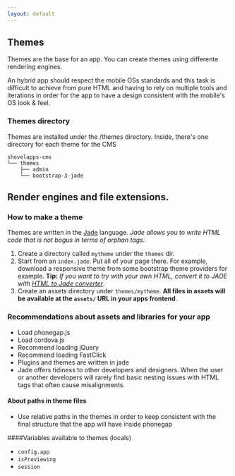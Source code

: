 ```yaml
---
layout: default
---
```


## Themes

Themes are the base for an app. You can create themes using differente rendering
engines.

An hybrid app should respect the mobile OSs
standards and this task is difficult to achieve from pure HTML and having to rely
on multiple tools and iterations in order for the app to have a design consistent
with the mobile's OS look & feel.

### Themes directory

Themes are installed under the /themes directory. Inside, there's one directory
for each theme for the CMS

    shovelapps-cms
    └── themes
        ├── admin
        └── bootstrap-3-jade

## Render engines and file extensions.




### How to make a theme

Themes are written in the [Jade](http://jade-lang.com/) language. 
*Jade allows you to write HTML code that is not bogus in terms of orphan tags.*

1. Create a directory  called `mytheme` under the `themes` dir.
1. Start from an `index.jade`. Put all of your page there. For example,
download a responsive theme from some bootstrap  theme providers for example. **Tip:** *If you want to try with your own HTML, convert it to JADE with [HTML to Jade converter](http://html2jade.aaron-powell.com/)*.
1. Create an assets directory under `themes/mytheme`. **All files in assets will be available at the `assets/` URL in your apps frontend**.

### Recommendations about assets and libraries for your app

* Load phonegap.js
* Load cordova.js
* Recommend loading jQuery
* Recommend loading FastClick
* Plugins and themes are written in jade
* Jade offers tidiness to other developers and designers. When the user or 
  another developers will 
  rarely find basic nesting issues with HTML tags that often cause misalignments.


#### About paths in theme files

* Use relative paths in the themes in order to keep consistent with 
the final structure that the app will have inside phonegap


####Variables available to themes (locals)

* `config.app`
* `isPreviewing`
* `session`